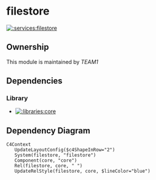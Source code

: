 
# filestore
        
[![:services:filestore](https://github.com/albertlatacz/shift-left-kotlin/actions/workflows/filestore-build.yml/badge.svg)](https://github.com/albertlatacz/shift-left-kotlin/actions/workflows/filestore-build.yml)


## Ownership
This module is maintained by *TEAM1*

## Dependencies

### Library

- [![:libraries:core](https://github.com/albertlatacz/shift-left-kotlin/actions/workflows/core-build.yml/badge.svg)](https://github.com/albertlatacz/shift-left-kotlin/actions/workflows/core-build.yml)

## Dependency Diagram

```mermaid
C4Context        
   UpdateLayoutConfig($c4ShapeInRow="2")                           
   System(filestore, "filestore")
   Component(core, "core")
   Rel(filestore, core, " ") 
   UpdateRelStyle(filestore, core, $lineColor="blue")                
```